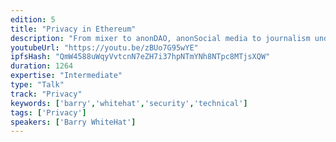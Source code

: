 ```yaml
---
edition: 5
title: "Privacy in Ethereum"
description: "From mixer to anonDAO, anonSocial media to journalism under authoritarian regimes ethereum offers ways to provide privacy to people who need it most. Come hear what we have done and what we want to do. How *YOU* can help us move forward."
youtubeUrl: "https://youtu.be/zBUo7G95wYE"
ipfsHash: "QmW4588uWqyVvtcnN7eZH7i37hpNTmYNh8NTpc8MTjsXQW"
duration: 1264
expertise: "Intermediate"
type: "Talk"
track: "Privacy"
keywords: ['barry','whitehat','security','technical']
tags: ['Privacy']
speakers: ['Barry WhiteHat']
---
```

